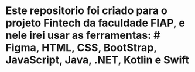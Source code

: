 # Este repositorio foi criado para o projeto Fintech da faculdade FIAP, e nele irei usar as ferramentas: # Figma, HTML, CSS, BootStrap, JavaScript, Java, .NET, Kotlin e Swift
